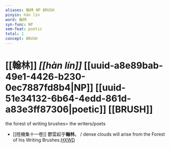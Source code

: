 ```yaml
---
aliases: 翰林 NP BRUSH
pinyin: hàn lín
word: 翰林
syn-func: NP
sem-feat: poetic
total: 1
concept: BRUSH 
---
```

# [[翰林]] *[[hàn lín]]*  [[uuid-a8e89bab-49e1-4426-b230-0ec7887fd8b4|NP]] [[uuid-51e34132-6b64-4edd-861d-a83e3ff87306|poetic]] [[BRUSH]]
the forest of writing brushes> the writers/poets
 - [[陸機集十一卷]] 鬱雲起乎**翰林**。 / dense clouds will arise from the Forest of his Writing Brushes.[HXWD](https://hxwd.org/textview.html?location=CH2b1575_CHANT_001-5a.13)